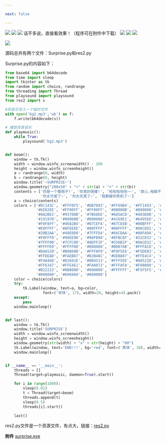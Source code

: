 ```yaml
---

next: false

---
```




<BlogInfo id="447"/>



![](https://img-blog.csdnimg.cn/9dcbc3fb5daa4d5587a850a87340a456.png)
![](https://img-blog.csdnimg.cn/9dcbc3fb5daa4d5587a850a87340a456.png)
![](https://img-blog.csdnimg.cn/9dcbc3fb5daa4d5587a850a87340a456.png)
话不多说，直接看效果！（程序可在附件中下载）
![](https://img-blog.csdnimg.cn/c8c19c7bafeb49958adf6290eba70f89.png)
![](https://img-blog.csdnimg.cn/9dcbc3fb5daa4d5587a850a87340a456.png)
![](https://img-blog.csdnimg.cn/9dcbc3fb5daa4d5587a850a87340a456.png)

![](http://www.lll.plus/media/image/2022/05/06/image-20220506214532-2.png)

源码总共有两个文件：Surprise.py和res2.py

Surprise.py的内容如下：


```python
from base64 import b64decode
from time import sleep
import tkinter as tk
from random import choice, randrange
from threading import Thread
from playsound import playsound
from res2 import s

#将音乐写入一个临时文件
with open('bg2.mp3','wb') as f:
    f.write(b64decode(s))

# 播放背景音乐
def playmusic():
    while True:
        playsound('bg2.mp3')


def boom():
    window = tk.Tk()
    width = window.winfo_screenwidth() - 200
    height = window.winfo_screenheight()
    a = randrange(0, width)
    b = randrange(0, height)
    window.title('~SURPRISE~')
    window.geometry("200x50" + "+" + str(a) + "+" + str(b))
    contents = ['你是一个傻狍子!', '你真的很傻!', '哈哈哈哈哈~~', '放心,电脑不会死机的~~', '惊喜还在后面~',
                '你太可爱了~', '你太天真了~', '我都被你秀到了~']
    a = choice(contents)
    colors = ['#DC143C', '#FFF0F5', '#DB7093', '#FF69B4', '#FF1493', '#C71585', '#DA70D6', '#D8BFD8', '#DDA0DD',
              '#EE82EE', '#FF00FF', '#FF00FF', '#8B008B', '#800080', '#BA55D3', '#9400D3', '#9932CC', '#4B0082',
              '#8A2BE2', '#9370DB', '#7B68EE', '#6A5ACD', '#483D8B', '#E6E6FA', '#F8F8FF', '#0000FF', '#0000CD',
              '#191970', '#00008B', '#000080', '#4169E1', '#6495ED', '#B0C4DE', '#778899', '#708090', '#1E90FF',
              '#F0F8FF', '#4682B4', '#87CEFA', '#87CEEB', '#00BFFF', '#ADD8E6', '#B0E0E6', '#5F9EA0', '#F0FFFF',
              '#E0FFFF', '#AFEEEE', '#00FFFF', '#00FFFF', '#00CED1', '#2F4F4F', '#008B8B', '#008080', '#48D1CC',
              '#20B2AA', '#40E0D0', '#7FFFD4', '#66CDAA', '#00FA9A', '#F5FFFA', '#00FF7F', '#3CB371', '#2E8B57',
              '#F0FFF0', '#90EE90', '#98FB98', '#8FBC8F', '#32CD32', '#00FF00', '#228B22', '#008000', '#006400',
              '#7FFF00', '#7CFC00', '#ADFF2F', '#556B2F', '#9ACD32', '#6B8E23', '#F5F5DC', '#FAFAD2', '#FFFFF0',
              '#FFFFE0', '#FFFF00', '#808000', '#BDB76B', '#FFFACD', '#EEE8AA', '#F0E68C', '#FFD700', '#FFF8DC',
              '#DAA520', '#B8860B', '#FFFAF0', '#FDF5E6', '#F5DEB3', '#FFE4B5', '#FFA500', '#FFEFD5', '#FFEBCD',
              '#FFDEAD', '#FAEBD7', '#D2B48C', '#DEB887', '#FFE4C4', '#FF8C00', '#FAF0E6', '#CD853F', '#FFDAB9',
              '#F4A460', '#D2691E', '#8B4513', '#FFF5EE', '#A0522D', '#FFA07A', '#FF7F50', '#FF4500', '#E9967A',
              '#FF6347', '#FFE4E1', '#FA8072', '#FFFAFA', '#F08080', '#BC8F8F', '#CD5C5C', '#FF0000', '#A52A2A',
              '#B22222', '#8B0000', '#800000', '#FFFFFF', '#F5F5F5', '#DCDCDC', '#D3D3D3', '#C0C0C0', '#A9A9A9',
              '#808080', '#696969', '#000000']
    color = choice(colors)
    try:
        tk.Label(window, text=a, bg=color,
                 font=('宋体', 17), width=20, height=4).pack()
    except:
        pass
    window.mainloop()


def last():
    window = tk.Tk()
    window.title('SURPRISE')
    width = window.winfo_screenwidth()
    height = window.winfo_screenheight()
    window.geometry(str(width) + "x" + str(height) + "00")
    tk.Label(window, text='END!!!', bg='red', font=('黑体', 30), width=100, height=30).pack()
    window.mainloop()


if __name__ == '__main__':
    threads = []
    Thread(target=playmusic, daemon=True).start()

    for i in range(1000):
        sleep(0.01)
        t = Thread(target=boom)
        threads.append(t)
        sleep(0.5)
        threads[i].start()

    last()
```

res2.py文件是一个资源文件，有点大，链接：[res2.py](https://download.csdn.net/download/max_LLL/85304148
"res2.py")

**​附件**
[surprise.exe](http://www.lll.plus/media/file/2022/09/15/surprise.exe)





<ActionBox />
